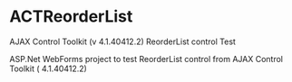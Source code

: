 # ACTReorderList
AJAX Control Toolkit (v 4.1.40412.2) ReorderList control Test

ASP.Net WebForms project to test ReorderList control from AJAX Control Toolkit ( 4.1.40412.2)
